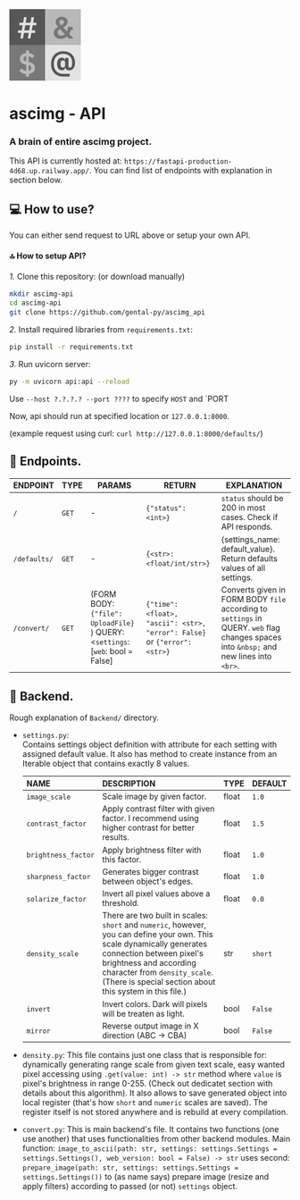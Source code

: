 <img title="Logo" src="https://github.com/gental-py/ascimg/blob/main/assets/logo.png?raw=true" alt="Logo" data-align="inline" width="128">

# ascimg - API

### A brain of entire ascimg project.

This API is currently hosted at: `https://fastapi-production-4d68.up.railway.app/`. You can find list of endpoints with explanation in section below.

## 💻 How to use?
You can either send request to URL above or setup your own API.

#### 🔝 How to setup API?
*1.* Clone this repository: (or download manually)
```bash
mkdir ascimg-api
cd ascimg-api
git clone https://github.com/gental-py/ascimg_api
```

*2.* Install required libraries from `requirements.txt`:
```bash
pip install -r requirements.txt
```

*3.* Run uvicorn server:
```bash
py -m uvicorn api:api --reload
```
Use `--host ?.?.?.? --port ????` to specify `HOST` and `PORT

Now, api should run at specified location or `127.0.0.1:8000`.

(example request using curl: `curl http://127.0.0.1:8000/defaults/`)


## 🎯 Endpoints.
         
| **ENDPOINT** | **TYPE** | **PARAMS**                                                                           | **RETURN**                                                                | **EXPLANATION**                                                                                                                         |
|--------------|----------|--------------------------------------------------------------------------------------|---------------------------------------------------------------------------|-----------------------------------------------------------------------------------------------------------------------------------------|
| `/`          | `GET`    | -                                                                                    | `{"status": <int>}`                                                       | `status` should be 200 in most cases. Check if API responds.                                                                            |
| `/defaults/` | `GET`    | -                                                                                    | `{<str>: <float/int/str>}`                                                | {settings_name: default_value}. Return defaults values of all settings.                                                                 |
| `/convert/`  | `GET`    | (FORM BODY: `{"file": UploadFile}` ) QUERY: <`settings`: <str> [`web`: bool = False] | `{"time": <float>, "ascii": <str>, "error": False}` or `{"error": <str>}` | Converts given in FORM BODY `file` according to `settings` in QUERY. `web` flag changes spaces into `&nbsp;` and new lines into `<br>`. |


## 🧠 Backend.

Rough explanation of `Backend/` directory.

* `settings.py`:  
  Contains settings object definition with attribute for each setting with assigned default value. It also has method to create instance from an Iterable object that contains exactly 8 values.  
  
  | NAME                | DESCRIPTION                                                                                    | TYPE  | DEFAULT |
  | ------------------- | ---------------------------------------------------------------------------------------------- | ----- | ------- |
  | `image_scale`       | Scale image by given factor.                                                                   | float | `1.0`   |
  | `contrast_factor`   | Apply contrast filter with given factor. I recommend using higher contrast for better results. | float | `1.5`   |
  | `brightness_factor` | Apply brightness filter with this factor.                                                      | float | `1.0`   |
  | `sharpness_factor`  | Generates bigger contrast between object's edges.                                              | float | `1.0`   |
  | `solarize_factor`   | Invert all pixel values above a threshold.                                                     | float | `0.0`   |
  | `density_scale`     | There are two built in scales: `short` and `numeric`, however, you can define your own. This scale dynamically generates connection between pixel's brightness and according character from `density_scale`. (There is special section about this system in this file.)                                                                                               | str   | `short` |
  | `invert`            | Invert colors. Dark will pixels will be treaten as light.                                                                                               | bool  | `False` |
  | `mirror`            | Reverse output image in X direction (ABC -> CBA)                                                                                               | bool  | `False` |

* `density.py`:
This file contains just one class that is responsible for: dynamically generating range scale from given text scale, easy wanted pixel accessing using `.get(value: int) -> str` method where `value` is pixel's brightness in range 0-255. (Check out dedicatet section with details about this algorithm). It also allows to save generated object into local register (that's how `short` and `numeric` scales are saved). The register itself is not stored anywhere and is rebuild at every compilation.

* `convert.py`:
This is main backend's file. It contains two functions (one use another) that uses functionalities from other backend modules. Main function: `image_to_ascii(path: str, settings: settings.Settings = settings.Settings(), web_version: bool = False) -> str` uses second: `prepare_image(path: str, settings: settings.Settings = settings.Settings())` to (as name says) prepare image (resize and apply filters) according to passed (or not) `settings` object. 
